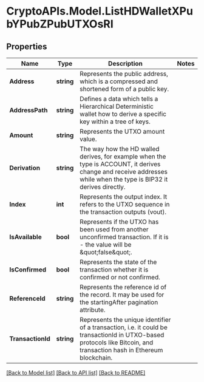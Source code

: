 # CryptoAPIs.Model.ListHDWalletXPubYPubZPubUTXOsRI

## Properties

Name | Type | Description | Notes
------------ | ------------- | ------------- | -------------
**Address** | **string** | Represents the public address, which is a compressed and shortened form of a public key. | 
**AddressPath** | **string** | Defines a data which tells a Hierarchical Deterministic wallet how to derive a specific key within a tree of keys. | 
**Amount** | **string** | Represents the UTXO amount value. | 
**Derivation** | **string** | The way how the HD walled derives, for example when the type is ACCOUNT, it derives change and receive addresses while when the type is BIP32 it derives directly. | 
**Index** | **int** | Represents the output index. It refers to the UTXO sequence in the transaction outputs (vout). | 
**IsAvailable** | **bool** | Represents if the UTXO has been used from another unconfirmed transaction. If it is - the value will be \&quot;false\&quot;. | 
**IsConfirmed** | **bool** | Represents the state of the transaction whether it is confirmed or not confirmed. | 
**ReferenceId** | **string** | Represents the reference id of the record. It may be used for the startingAfter pagination attribute. | 
**TransactionId** | **string** | Represents the unique identifier of a transaction, i.e. it could be transactionId in UTXO-based protocols like Bitcoin, and transaction hash in Ethereum blockchain. | 

[[Back to Model list]](../README.md#documentation-for-models) [[Back to API list]](../README.md#documentation-for-api-endpoints) [[Back to README]](../README.md)

